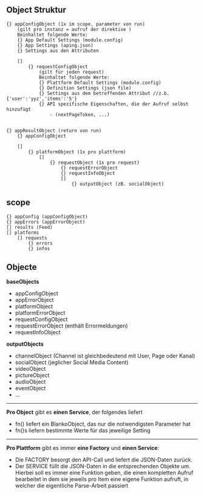 ## Object Struktur

    {} appConfigObject (1x im scope, parameter von run)
        (gilt pro instanz = aufruf der direktive )
        Beinhaltet folgende Werte:
        {} App Default Settings (module.config)
        {} App Settings (aping.json)
        {} Settings aus den Attributen

        []
            {} requestConfigObject
                (gilt für jeden request)
                Beinhaltet folgende Werte:
                {} Plattform Default Settings (module.config)
                {} Definition Settings (json file)
                {} Settings aus dem betreffenden Attribut //z.b. {'user':'yyz','items':'5'}
                {} API spezifische Eigenschaften, die der Aufruf selbst hinzufügt
                    - (nextPageToken, ...)


    {} appResultObject (return von run)
        {} appConfigObject

        []
            {} platformObject (1x pro plattform)
                []
                    {} requestObject (1x pro request)
                        {} requestErrorObject
                        {} requestInfoObject
                        []
                            {} outputObject (zB. socialObject)


## scope
    {} appConfig (appConfigObject)
    {} appErrors (appErrorObject)
    [] results (Feed)
    [] platforms
        [] requests
            {} errors
            {} infos


## Objecte

**baseObjects**
* appConfigObject
* appErrorObject
* platformObject
* platformErrorObject
* requestConfigObject
* requestErrorObject (enthält Errormeldungen)
* requestInfoObject


**outputObjects**
* channelObject (Channel ist gleichbedeutend mit User, Page oder Kanal)
* socialObject (jeglicher Social Media Content)
* videoObject
* pictureObject
* audioObject
* eventObject
* ...

---


**Pro Object** gibt es **einen Service**, der folgendes liefert
* fn() liefert ein BlankoObject, das nur die notwendigsten Parameter hat
* fn()s liefern bestimmte Werte für das jeweilige Setting

---

**Pro Plattform** gibt es immer **eine Factory** und **einen Service**:
* Die FACTORY besorgt den API-Call und liefert die JSON-Daten zurück.
* Der SERVICE füllt die JSON-Daten in die entsprechenden Objekte um. Hierbei soll es immer eine Funktion geben, die einen kompletten Aufruf bearbeitet in dem sie jeweils pro Item eine eigene Funktion aufruft, in welcher die eigentliche Parse-Arbeit passiert